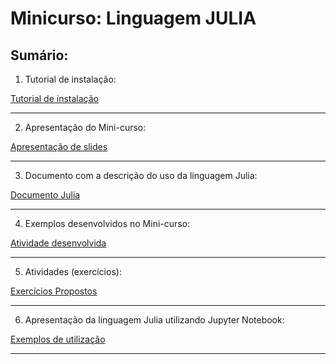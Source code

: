 # Minicurso: Linguagem JULIA

## Sumário:

1. Tutorial de instalação:

<a href="https://github.com/Daniel-C-Fernandes/julia/tree/main/selmat">Tutorial de instalação</a>

<hr>

2. Apresentação do Mini-curso:

<a href="https://github.com/Daniel-C-Fernandes/julia/blob/main/selmat/Mini_curso_Julia.pdf">Apresentação de slides</a>

<hr>

3. Documento com a descrição do uso da linguagem Julia:

<a href="https://github.com/Daniel-C-Fernandes/julia/blob/main/selmat/introducao-julia.ipynb">Documento Julia</a>

<hr>

4. Exemplos desenvolvidos no Mini-curso:

<a href="https://github.com/Daniel-C-Fernandes/julia/blob/main/selmat/apresentacao.ipynb">Atividade desenvolvida</a>

<hr>

5. Atividades (exercícios):

<a href="https://github.com/Daniel-C-Fernandes/julia/blob/main/selmat/exercicios.ipynb">Exercícios Propostos</a>

<hr>

6. Apresentação da linguagem Julia utilizando Jupyter Notebook:

<a href="https://github.com/Daniel-C-Fernandes/julia/blob/main/selmat/Mini-curso-Julia.ipynb">Exemplos de utilização</a>

<hr>
